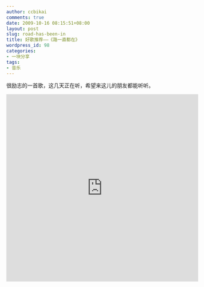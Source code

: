 ```yaml
---
author: ccbikai
comments: true
date: 2009-10-16 08:15:51+08:00
layout: post
slug: road-has-been-in
title: 好歌推荐——《路一直都在》
wordpress_id: 98
categories:
- 一块分享
tags:
- 音乐
---
```




很励志的一首歌，这几天正在听，希望来这儿的朋友都能听听。
<!-- more -->

<iframe height=498 width=510 src="http://player.youku.com/embed/XMjE3Mzk3NjAw" frameborder=0 allowfullscreen></iframe>


